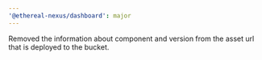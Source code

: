 ```yaml
---
'@ethereal-nexus/dashboard': major
---
```


Removed the information about component and version from the asset url that is deployed to the bucket.
